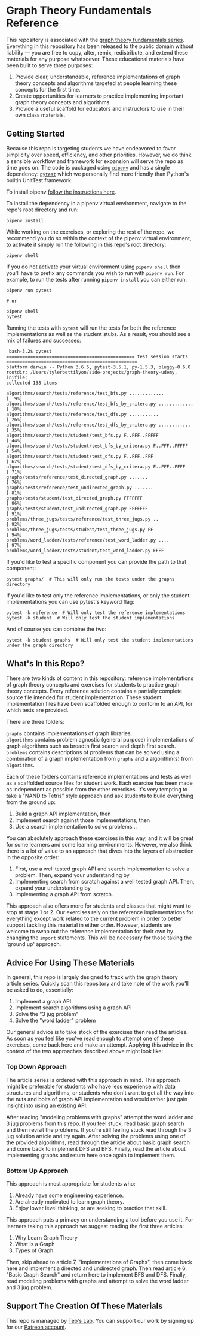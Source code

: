 # Graph Theory Fundamentals Reference

This repository is associated with the [graph theory fundamentals series](https://medium.com/@TebbaVonMathenstien/introduction-to-graph-theory-956929dcda50). Everything in this repository has been released to the public domain without liability — you are free to copy, alter, remix, redistribute, and extend these materials for any purpose whatsoever.  These educational materials have been built to serve three purposes:

1. Provide clear, understandable, reference implementations of graph theory concepts and algorithms targeted at people learning these concepts for the first time.
1. Create opportunities for learners to practice implementing important graph theory concepts and algorithms.
1. Provide a useful scaffold for educators and instructors to use in their own class materials.

## Getting Started

Because this repo is targeting students we have endeavored to favor simplicity over speed, efficiency, and other priorities. However, we do think a sensible workflow and framework for expansion will serve the repo as time goes on. The code is packaged using [`pipenv`](https://pipenv.readthedocs.io/en/latest/) and has a single dependency: [`pytest`](https://docs.pytest.org/en/latest/) which we personally find more friendly than Python's builtin UnitTest framework.

To install pipenv [follow the instructions here](https://pipenv.readthedocs.io/en/latest/install/#installing-pipenv).

To install the dependency in a pipenv virtual environment, navigate to the repo's root directory and run:

```
pipenv install
```

While working on the exercises, or exploring the rest of the repo, we recommend you do so within the context of the pipenv virtual environment, to activate it simply run the following in this repo's root directory:

```
pipenv shell
```

If you do not activate your virtual environment using `pipenv shell` then you'll have to prefix any commands you wish to run with `pipenv run`. For example, to run the tests after running `pipenv install` you can either run:

```
pipenv run pytest

# or

pipenv shell
pytest
```

Running the tests with `pytest` will run the tests for both the reference implementations as well as the student stubs. As a result, you should see a mix of failures and successes:

```
 bash-3.2$ pytest
================================================ test session starts =================================================
platform darwin -- Python 3.6.5, pytest-3.5.1, py-1.5.3, pluggy-0.6.0
rootdir: /Users/tylerbettilyon/side-projects/graph-theory-udemy, inifile:
collected 138 items                                                                                                  

algorithms/search/tests/reference/test_bfs.py .............                                                    [  9%]
algorithms/search/tests/reference/test_bfs_by_critera.py .............                                         [ 18%]
algorithms/search/tests/reference/test_dfs.py ...........                                                      [ 26%]
algorithms/search/tests/reference/test_dfs_by_critera.py ............                                          [ 35%]
algorithms/search/tests/student/test_bfs.py F..FFF..FFFFF                                                      [ 44%]
algorithms/search/tests/student/test_bfs_by_critera.py F..FFF..FFFFF                                           [ 54%]
algorithms/search/tests/student/test_dfs.py F..FFF..FFF                                                        [ 62%]
algorithms/search/tests/student/test_dfs_by_critera.py F..FFF..FFFF                                            [ 71%]
graphs/tests/reference/test_directed_graph.py .......                                                          [ 76%]
graphs/tests/reference/test_undirected_graph.py .......                                                        [ 81%]
graphs/tests/student/test_directed_graph.py FFFFFFF                                                            [ 86%]
graphs/tests/student/test_undirected_graph.py FFFFFFF                                                          [ 91%]
problems/three_jugs/tests/reference/test_three_jugs.py ..                                                      [ 92%]
problems/three_jugs/tests/student/test_three_jugs.py FF                                                        [ 94%]
problems/word_ladder/tests/reference/test_word_ladder.py ....                                                  [ 97%]
problems/word_ladder/tests/student/test_word_ladder.py FFFF    
```

If you'd like to test a specific component you can provide the path to that component:

```
pytest graphs/  # This will only run the tests under the graphs directory
```

If you'd like to test only the reference implementations, or only the student implementations you can use pytest's keyword flag:

```
pytest -k reference  # Will only test the reference implementations
pytest -k student  # Will only test the student implementations
```

And of course you can combine the two:

```
pytest -k student graphs  # Will only test the student implementations under the graph directory
```

## What's In this Repo?

There are two kinds of content in this repository: reference implementations of graph theory concepts and exercises for students to practice graph theory concepts. Every reference solution contains a partially complete source file intended for student implementation. These student implementation files have been scaffolded enough to conform to an API, for which tests are provided.

There are three folders:

`graphs` contains implementations of graph libraries.  
`algorithms` contains problem agnostic (general purpose) implementations of graph algorithms such as breadth first search and depth first search.  
`problems` contains descriptions of problems that can be solved using a combination of a graph implementation from `graphs` and a algorithm(s) from `algorithms`.

Each of these folders contains reference implementations and tests as well as a scaffolded source files for student work. Each exercise has been made as independent as possible from the other exercises. It's very tempting to take a "NAND to Tetris" style approach and ask students to build everything from the ground up:

1. Build a graph API implementation, then
1. Implement search against those implementations, then
1. Use a search implementation to solve problems...

You can absolutely approach these exercises in this way, and it will be great for some learners and some learning environments. However, we also think there is a lot of value to an approach that dives into the layers of abstraction in the opposite order:

1. First, use a well tested graph API and search implementation to solve a problem. Then, expand your understanding by
1. Implementing search from scratch against a well tested graph API. Then, expand your understanding by
1. Implementing a graph API from scratch.

This approach also offers more for students and classes that might want to stop at stage 1 or 2. Our exercises rely on the reference implementations for everything except work related to the current problem in order to better support tackling this material in either order. However, students are welcome to swap out the reference implementation for their own by changing the `import` statements. This will be necessary for those taking the 'ground up' approach.

## Advice For Using These Materials

In general, this repo is largely designed to track with the graph theory article series. Quickly scan this repository and take note of the work you'll be asked to do, essentially:

1. Implement a graph API
1. Implement search algorithms using a graph API
1. Solve the "3 jug problem"
1. Solve the "word ladder" problem

Our general advice is to take stock of the exercises then read the articles. As soon as you feel like you've read enough to attempt one of these exercises, come back here and make an attempt. Applying this advice in the context of the two approaches described above might look like:

### Top Down Approach

The article series is ordered with this approach in mind. This approach might be preferable for students who have less experience with data structures and algorithms, or students who don't want to get all the way into the nuts and bolts of graph API implementation and would rather just gain insight into using an existing API.

After reading "modeling problems with graphs" attempt the word ladder and 3 jug problems from this repo. If you feel stuck, read basic graph search and then revisit the problems. If you're still feeling stuck read through the 3 jug solution article and try again. After solving the problems using one of the provided algorithms, read through the article about basic graph search and come back to implement DFS and BFS. Finally, read the article about implementing graphs and return here once again to implement them.

### Bottom Up Approach

This approach is most appropriate for students who:

1. Already have some engineering experience.
1. Are already motivated to learn graph theory.
1. Enjoy lower level thinking, or are seeking to practice that skill.

This approach puts a primacy on understanding a tool before you use it. For learners taking this approach we suggest reading the first three articles:

1. Why Learn Graph Theory
1. What Is a Graph
1. Types of Graph

Then, skip ahead to article 7, "Implementations of Graphs", then come back here and implement a directed and undirected graph. Then read article 6, "Basic Graph Search" and return here to implement BFS and DFS. Finally, read modeling problems with graphs and attempt to solve the word ladder and 3 jug problem.

## Support The Creation Of These Materials

This repo is managed by [Teb's Lab](www.tebs-lab.com). You can support our work by signing up for our [Patreon account](www.patreon.com/tebslab).
